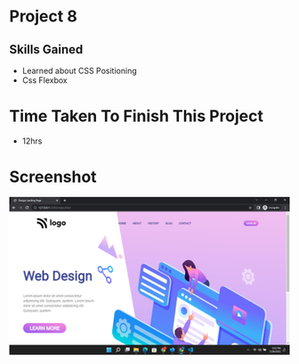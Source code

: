 # Project 8
## Skills Gained
- Learned about CSS Positioning
- Css Flexbox

# Time Taken To Finish This Project
- 12hrs

# Screenshot
![Project 8](./Screenshot-8.png)